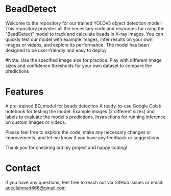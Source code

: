 # BeadDetect
Welcome to the repository for our trained YOLOv5 object detection model! This repository provides all the necessary code and resources for using the "BeadDetect" model to track and calculate beads in X-ray images. You can quickly test our model with example images, infer results on your own images or videos, and explore its performance. The model has been designed to be user-friendly and easy to deploy.

#Note: Use the specified image size for practice. Play with different image sizes and confidence thresholds for your own dataset to compare the predictions

# Features
A pre-trained BD_model for beads detection
A ready-to-use Google Colab notebook for testing the model.
Example images (2 different sizes) and labels to evaluate the model's predictions.
Instructions for running inference on custom images or videos.

Please feel free to explore the code, make any necessary changes or improvements, and let me know if you have any feedback or suggestions.

Thank you for checking out my project and happy coding!


# Contact
If you have any questions, feel free to reach out via GitHub Issues or email: aqeelahmad466@gmail.com

